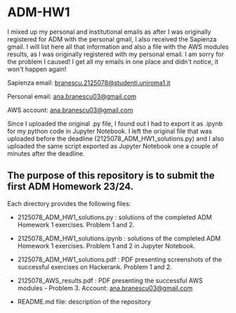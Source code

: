# ADM-HW1

I mixed up my personal and institutional emails as after I was originally registered for ADM with the personal gmail, I also received the Sapienza gmail. I will list here all that information and also a file with the AWS modules results, as I was originally registered with my personal email. I am sorry for the problem I caused! I get all my emails in one place and didn't notice, it won't happen again!

Sapienza email: branescu.2125078@studenti.uniroma1.it

Personal email: ana.branescu03@gmail.com

AWS account: ana.branescu03@gmail.com

Since I uploaded the original .py file, I found out I had to export it as .ipynb for my python code in Jupyter Notebook. I left the original file that was uploaded before the deadline (2125078_ADM_HW1_solutions.py) and I also uploaded the same script exported as Jupyter Notebook one a couple of minutes after the deadline.

## The purpose of this repository is to submit the first ADM Homework 23/24.

Each directory provides the following files:

- 2125078_ADM_HW1_solutions.py : solutions of the completed ADM Homework 1 exercises. Problem 1 and 2.

- 2125078_ADM_HW1_solutions.ipynb : solutions of the completed ADM Homework 1 exercises. Problem 1 and 2 in Jupyter Notebook.

- 2125078_ADM_HW1_solutions.pdf : PDF presenting screenshots of the successful exercises on Hackerank. Problem 1 and 2.

- 2125078_AWS_results.pdf : PDF presenting the successful AWS modules - Problem 3. Account: ana.branescu03@gmail.com
  
- README.md file: description of the repository
